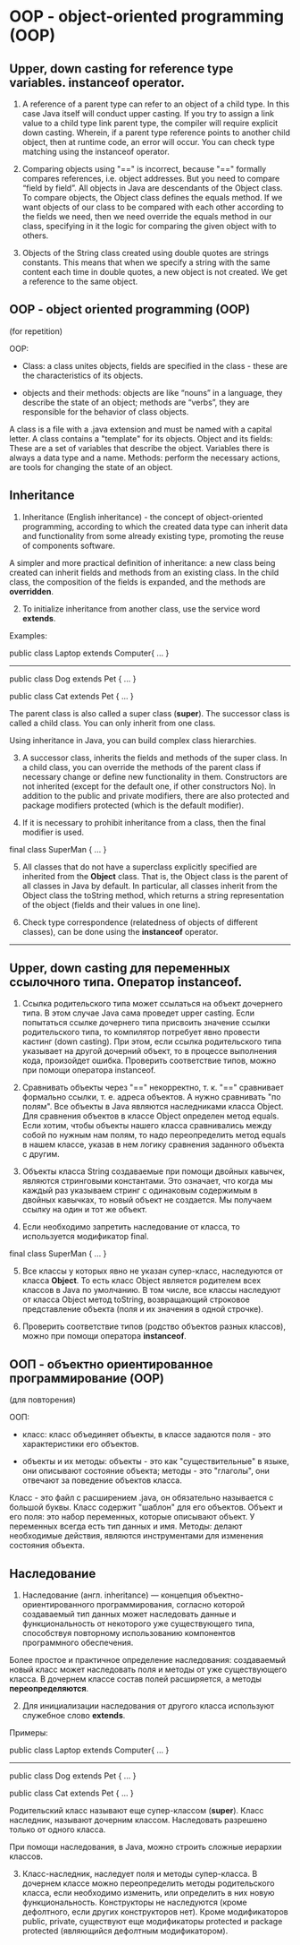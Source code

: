 # OOP - object-oriented programming (OOP)

## Upper, down casting for reference type variables. instanceof operator.

1. A reference of a parent type can refer to an object of a child type. In this case Java itself
   will conduct upper casting. If you try to assign a link value to a child type link
   parent type, the compiler will require explicit down casting. Wherein,
   if a parent type reference points to another child object, then at runtime
   code, an error will occur. You can check type matching using the instanceof operator.

2. Comparing objects using "==" is incorrect, because "==" formally compares references, i.e.
   object addresses. But you need to compare “field by field”.
   All objects in Java are descendants of the Object class.
   To compare objects, the Object class defines the equals method.
   If we want objects of our class to be compared with each other according to the fields we need, then we need
   override the equals method in our class, specifying in it the logic for comparing the given object with
   to others.

3. Objects of the String class created using double quotes are strings
   constants. This means that when we specify a string with the same content each time in
   double quotes, a new object is not created. We get a reference to the same object.


## OOP - object oriented programming (OOP)
(for repetition)

OOP:
- Class:
  a class unites objects, fields are specified in the class - these are the characteristics of its objects.

- objects and their methods:
  objects are like “nouns” in a language, they describe the state of an object;
  methods are “verbs”, they are responsible for the behavior of class objects.

A class is a file with a .java extension and must be named with a capital letter.
A class contains a "template" for its objects.
Object and its fields: These are a set of variables that describe the object. Variables
there is always a data type and a name.
Methods: perform the necessary actions, are tools for changing the state of an object.

## Inheritance

1. Inheritance (English inheritance) - the concept of object-oriented programming,
   according to which the created data type can inherit data and functionality
   from some already existing type, promoting the reuse of components
   software.

A simpler and more practical definition of inheritance:
a new class being created can inherit fields and methods from an existing class.
In the child class, the composition of the fields is expanded, and the methods are **overridden**.

2. To initialize inheritance from another class, use the service word **extends**.

Examples:

public class Laptop extends Computer{
...
}
______________________________________________

public class Dog extends Pet {
...
}

public class Cat extends Pet {
...
}

The parent class is also called a super class (**super**). The successor class is called a child class.
You can only inherit from one class.

Using inheritance in Java, you can build complex class hierarchies.

3. A successor class, inherits the fields and methods of the super class.
   In a child class, you can override the methods of the parent class if necessary
   change or define new functionality in them.
   Constructors are not inherited (except for the default one, if other constructors
   No).
   In addition to the public and private modifiers, there are also protected and package modifiers
   protected (which is the default modifier).

4. If it is necessary to prohibit inheritance from a class, then the final modifier is used.

final class SuperMan {
...
}

5. All classes that do not have a superclass explicitly specified are inherited from the **Object** class.
   That is, the Object class is the parent of all classes in Java by default.
   In particular, all classes inherit from the Object class the toString method, which returns a string
   representation of the object (fields and their values in one line).

6. Check type correspondence (relatedness of objects of different classes),
   can be done using the **instanceof** operator.

__________________________________________________

## Upper, down casting для переменных ссылочного типа. Оператор instanceof.

1. Ссылка родительского типа может ссылаться на объект дочернего типа. В этом случае Java сама
   проведет upper casting. Если попытаться ссылке дочернего типа присвоить значение ссылки
   родительского типа, то компилятор потребует явно провести кастинг (down casting). При этом,
   если ссылка родительского типа указывает на другой дочерний объект, то в процессе выполнения
   кода, произойдет ошибка. Проверить соответствие типов, можно при помощи оператора instanceof.

2. Сравнивать объекты через "==" некорректно, т. к. "==" сравнивает формально ссылки, т. е.
   адреса объектов. А нужно сравнивать "по полям". 
   Все объекты в Java являются наследниками класса Object. 
   Для сравнения объектов в классе Object определен метод equals. 
   Если хотим, чтобы объекты нашего класса сравнивались между собой по нужным нам полям, то надо
   переопределить метод equals в нашем классе, указав в нем логику сравнения заданного объекта с
   другим.

3. Объекты класса String создаваемые при помощи двойных кавычек, являются стринговыми
   константами. Это означает, что когда мы каждый раз указываем стринг с одинаковым содержимым в
   двойных кавычках, то новый объект не создается. Мы получаем ссылку на один и тот же объект.


4. Если необходимо запретить наследование от класса, то используется модификатор final.

final class SuperMan {
...
}

5. Все классы у которых явно не указан супер-класс, наследуются от класса **Object**.
   То есть класс Object является родителем всех классов в Java по умолчанию.
   В том числе, все классы наследуют от класса Object метод toString, возвращающий строковое
   представление объекта (поля и их значения в одной строчке).

6. Проверить соответствие типов (родство объектов разных классов),
      можно при помощи оператора **instanceof**.


## ООП - объектно ориентированное программирование (OOP)
(для повторения)

ООП:
- класс: 
класс объединяет объекты, в классе задаются поля - это характеристики его объектов.

- объекты и их методы:
объекты - это как "существительные" в языке, они описывают состояние объекта;
методы - это "глаголы", они отвечают за поведение объектов класса.

Класс - это файл с расширением .java, он обязательно называется с большой буквы.
Класс содержит "шаблон" для его объектов.
Объект и его поля: это набор переменных, которые описывают объект. У переменных
  всегда есть тип данных и имя.
Методы: делают необходимые действия, являются инструментами для изменения состояния объекта.

## Наследование

1. Наследование (англ. inheritance) — концепция объектно-ориентированного программирования,
   согласно которой создаваемый тип данных может наследовать данные и функциональность
   от некоторого уже существующего типа, способствуя повторному использованию компонентов
   программного обеспечения.

Более простое и практичное определение наследования:
создаваемый новый класс может наследовать поля и методы от уже существующего класса.
В дочернем классе состав полей расширяется, а методы **переопределяются**.

2. Для инициализации наследования от другого класса используют служебное слово **extends**.

Примеры:

public class Laptop extends Computer{
...
}
______________________________________________

public class Dog extends Pet {
...
}

public class Cat extends Pet {
...
}

Родительский класс называют еще супер-классом (**super**). Класс наследник, называют дочерним классом.
Наследовать разрешено только от одного класса.

При помощи наследования, в Java, можно строить сложные иерархии классов.

3. Класс-наследник, наследует поля и методы супер-класса.
   В дочернем классе можно переопределить методы родительского класса, если необходимо
   изменить, или определить в них новую функциональность.
   Конструкторы не наследуются (кроме дефолтного, если других конструкторов
   нет).
   Кроме модификаторов public, private, существуют еще модификаторы protected и package
   protected (являющийся дефолтным модификатором).

   
